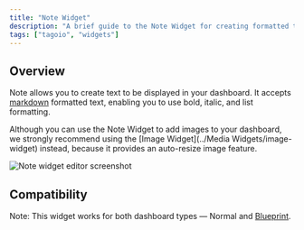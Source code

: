 ```yaml
---
title: "Note Widget"
description: "A brief guide to the Note Widget for creating formatted text in dashboards. Explains supported formatting, an image recommendation, and compatibility with dashboard types."
tags: ["tagoio", "widgets"]
---
```

## Overview
Note allows you to create text to be displayed in your dashboard. It accepts [markdown](../../other-topics/markdown-guide) formatted text, enabling you to use bold, italic, and list formatting.

Although you can use the Note Widget to add images to your dashboard, we strongly recommend using the [Image Widget](../Media Widgets/image-widget) instead, because it provides an auto-resize image feature.

![Note widget editor screenshot](/docs_imagem/tagoio/note-widget-2.gif)

## Compatibility
Note: This widget works for both dashboard types — Normal and [Blueprint](../../dashboards/blueprint-dashboard).